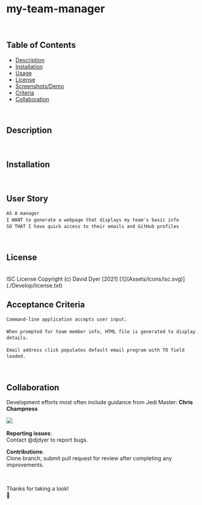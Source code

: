 # my-team-manager

<br />

## Table of Contents

- [Description](#description)
- [Installation](#installation)
- [Usage](#usage)
- [License](#license)
- [Screenshots/Demo](#screenshots-demo)
- [Criteria](#acceptance-criteria)
- [Collaboration](#collaboration)

<br />

## Description

<br />

## Installation

<br />

## User Story

```md
AS A manager
I WANT to generate a webpage that displays my team's basic info
SO THAT I have quick access to their emails and GitHub profiles
```

<br />

## License

<br />
ISC License  
Copyright (c) David Dyer [2021]  
[![](Assets/icons/isc.svg)](./Develop/license.txt)

<br />

## Acceptance Criteria

```
Command-line application accepts user input.

When prompted for team member info, HTML file is generated to display details.

Email address click populates default email program with TO field loaded.



```

## Collaboration

Development efforts most often include guidance from Jedi Master: **Chris Champness**

[![](https://avatars.githubusercontent.com/u/87551272?v=4?width=100&button=false)](https://github.com/CChampness)

**Reporting issues**:  
Contact @djdyer to report bugs.

**Contributions**:  
Clone branch, submit pull request for review after completing any improvements.

<br />

Thanks for taking a look!  
👋
